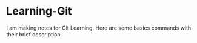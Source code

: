 # Learning-Git
I am making notes for Git Learning. Here are some basics commands with their brief description.
